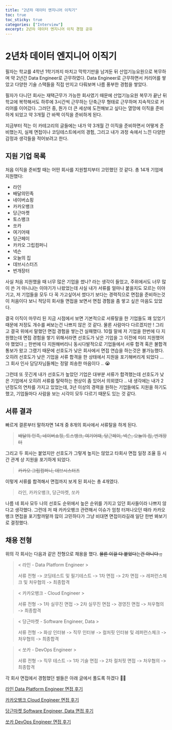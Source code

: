 ```yaml
---
title: "2년차 데이터 엔지니어 이직기"
toc: true
toc_sticky: true
categories: ["Interview"]
excerpt: 2년차 데이터 엔지니어 이직 경험 공유
---
```


# 2년차 데이터 엔지니어 이직기

필자는 학교를 4학년 1학기까지 마치고 막학기만을 남겨둔 뒤 산업기능요원으로 복무하며 약 2년간 Data Engineer로 근무하였다. Data Engineer로 근무하면서 커리어를 쌓았고 다양한 기술 스택들을 직접 만지고 다뤄보며 나름 풍부한 경험을 쌓았다.

필자가 다니던 회사는 재택근무가 가능한 회사였기 때문에 산업기능요원 복무가 끝난 뒤 학교에 복학해서도 하루에 3시간씩 근무하는 단축근무 형태로 근무하며 지속적으로 커리어를 이어갔다. 그러던 중, 뭔가 더 큰 세상에 도전해보고 싶다는 열망에 이직을 준비하게 되었고 약 3개월 간 바짝 이직을 준비하게 된다.

지금부터 적는 이 카테고리의 글들에는 내가 약 3개월 간 이직을 준비하면서 어떻게 준비했는지, 실제 면접이나 코딩테스트에서의 경험, 그리고 내가 과정 속에서 느낀 다양한 감정과 생각들을 적어보려고 한다.

## 지원 기업 목록

처음 이직을 준비할 때는 어떤 회사를 지원할지부터 고민했던 것 같다. 총 14개 기업에 지원했다:

- 라인
- 배달의민족
- 네이버쇼핑
- 카카오뱅크
- 당근마켓
- 토스뱅크
- 쏘카
- 여기어때
- 당근페이
- 카카오 그립컴퍼니
- 넥슨
- 오늘의 집
- 데브시스터즈
- 번개장터

사실 처음 지원했을 때 너무 많은 기업을 썼나? 라는 생각이 들었고, 주위에서도 너무 많이 쓴 거 아니냐는 이야기가 나왔었는데 사실 내가 서류를 얼마나 붙을지도 모르는 이야기고, 저 기업들을 모두 다 꼭 가고싶어서 썼다기 보다는 경력직으로 면접을 준비하는것이 처음이다 보니 적당히 회사들 면접을 보면서 면접 경험을 좀 쌓고 싶은 마음도 있었다.

결국 이직이 마무리 된 지금 시점에서 보면 기본적으로 서류탈을 한 기업들도 꽤 있었기 때문에 저정도 개수를 써보는건 나쁘지 않은 것 같다. 물론 사람마다 다르겠지만 ! 그리고 결국 위에서 말했던 면접 경험을 쌓는건 실패했다. 10월 말에 저 기업을 한번에 다 지원했는데 면접 경험을 쌓기 위해서라면 선호도가 낮은 기업을 그 이전에 미리 지원했어야 했었다 ;; 한번에 다 지원해버리니 동시다발적으로 기업들에서 서류 합격 혹은 불합격 통보가 왔고 그랬기 때문에 선호도가 낮은 회사에서 면접 연습을 하는것은 불가능했다. 오히려 선호도가 낮은 기업을 서류 합격을 한 상태에서 지원을 포기해버리게 되었다 ... 그 회사 인사 담당자님들께는 정말 죄송한 마음이다 .. 😭

그런데 또 웃긴게 내가 선호도가 높았던 기업은 대부분 서류가 합격했는데 선호도가 낮은 기업에서 오히려 서류를 탈락하는 현상이 좀 있어서 의외였다 .. 내 생각에는 내가 2년정도의 연차를 가지고 있었는데, 3년 이상의 경력을 원하는 기업들에도 지원을 하기도 했고, 기업들마다 사람을 보는 시각이 모두 다르기 때문도 있는 것 같다.

## 서류 결과

빠르게 결론부터 말하자면 14개 중 8개의 회사에서 서류탈을 하게 된다.

> ~~배달의 민족, 네이버쇼핑, 토스뱅크, 여기어때, 당근페이, 넥슨, 오늘의 집, 번개장터~~

그리고 두 회사는 붙었지만 선호도가 그렇게 높지는 않았고 타회사 면접 일정 조율 등 시간 관계 상 지원을 포기하게 되었다.

> ~~카카오 그립컴퍼니, 데브시스터즈~~

이렇게 서류를 합격해서 면접까지 보게 된 회사는 총 4개였다.

> 라인, 카카오뱅크, 당근마켓, 쏘카

나름 네 회사 모두 나의 선호도 순위에서 높은 순위를 가지고 있던 회사들이라 나쁘지 않다고 생각했다. 그런데 저 때 카카오뱅크 관련해서 이슈가 엄청 터져나오던 때라 카카오뱅크 면접을 포기할까말까 많이 고민하다가 그냥 비대면 면접이라길래 일단 한번 봐보기로 결정했다.

## 채용 전형
위의 각 회사는 다음과 같은 전형으로 채용을 했다. ~~물론 이걸 다 붙었다는건 아니다 ;;~~
> < 라인 - Data Platform Engineer >
> 
> 서류 전형 -> 코딩테스트 및 필기테스트 -> 1차 면접 -> 2차 면접 -> 레퍼런스체크 및 처우협의 -> 최종합격

> < 카카오뱅크 - Cloud Engineer >
> 
> 서류 전형 -> 1차 실무진 면접 -> 2차 실무진 면접 -> 경영진 면접 -> 처우협의 -> 최종합격

> < 당근마켓 - Software Engineer, Data >
> 
> 서류 전형 -> 화상 인터뷰 -> 직무 인터뷰 -> 컬처핏 인터뷰 및 레퍼런스체크 -> 처우협의 -> 최종합격

> < 쏘카 - DevOps Engineer >
> 
> 서류 전형 -> 직무 테스트 -> 1차 기술 면접 -> 2차 컬처핏 면접 -> 처우협의 -> 최종합격

각 회사 면접에서 경험했던 썰들은 아래 글에서 풀도록 하겠다 👋🏻

[라인 Data Platform Engineer 면접 후기](/2024/01/05/line-data-platform-engineer-interview/)

[카카오뱅크 Cloud Engineer 면접 후기](/2024/01/05/kakaobank-cloud-engineer-interview/)

[당근마켓 Software Engineer, Data 면접 후기](/2024/01/05/danggeunmarket-software-engineer-data-interview/)

[쏘카 DevOps Engineer 면접 후기](/2024/01/05/socar-devops-engineer-interview/)